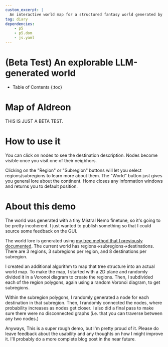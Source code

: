 ```yaml
---
custom_excerpt: |
  An interactive world map for a structured fantasy world generated by an LLM
tag: diary
dependencies:
    - p5
    - p5.dom
    - js.yaml
---
```


# (Beta Test) An explorable LLM-generated world

* Table of Contents
{:toc}

# Map of Aldreon

<div class="p5js-sketch" id="simple-example-holder">
    <script type="text/javascript" src="/scripts/2024-12-11-world-map-exploration/sketch_window.js"></script>
</div>

THIS IS JUST A BETA TEST.

# How to use it

You can click on nodes to see the destination description. Nodes become visible once you visit one of their neigbhors.

Clicking on the "Region" or "Subregion" buttons will let you select regions/subregions to learn more about them. The "World" button just gives you general lore about the continent. Home closes any information windows and returns you to default position.

# About this demo

The world was generated with a tiny Mistral Nemo finetune, so it's going to be pretty incoherent. I just wanted to publish something so that I could source some feedback on the GUI.

The world lore is generated using [my tree method that I previously documented](https://horenbergerb.github.io/2024/11/25/world-building-tree.html). The current world has regions->subregions->destinations. There are 3 regions, 3 subregions per region, and 8 destinations per subregion.

I created an additional algorithm to map that tree structure into an actual world map. To make the map, I started with a 2D plane and randomly divided it in a Voronoi diagram to create the regions. Then, I subdivided each of the region polygons, again using a random Voronoi diagram, to get subregions.

Within the subregion polygons, I randomly generated a node for each destination in that subregion. Then, I randomly connected the nodes, where probability increases as nodes get closer. I also did a final pass to make sure there were no disconnected graphs (i.e. that you can traverse between any two nodes.)

Anyways, This is a super rough demo, but I'm pretty proud of it. Please do leave feedback about the usability and any thoughts on how I might improve it. I'll probably do a more complete blog post in the near future.